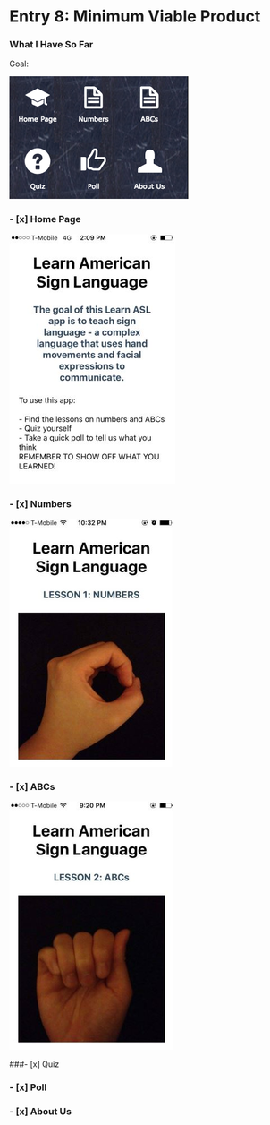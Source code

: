 # Entry 8: Minimum Viable Product
### What I Have So Far
Goal: 

![new1](/pictures/new1.png)

### - [x] Home Page

![Homepage](/pictures/Homepage.PNG)

### - [x] Numbers

![number](/pictures/number.PNG) 

### - [x] ABCs

![abc](/pictures/abc.PNG) 


###- [x] Quiz 
### - [x] Poll
### - [x] About Us
